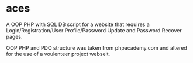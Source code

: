 aces
====

A OOP PHP with SQL DB script for a website that requires a Login/Registration/User Profile/Password Update and Password Recover pages.

OOP PHP and PDO structure was taken from phpacademy.com and altered for the use of a voulenteer project webseit.
